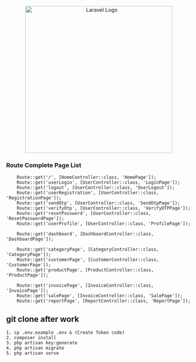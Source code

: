 <p align="center"><a href="https://laravel.com" target="_blank"><img src="https://raw.githubusercontent.com/laravel/art/master/logo-lockup/5%20SVG/2%20CMYK/1%20Full%20Color/laravel-logolockup-cmyk-red.svg" width="400" alt="Laravel Logo"></a></p>


### Route Complete Page List 

```
    Route::get('/', [HomeController::class, 'HomePage']);
    Route::get('userLogin', [UserController::class, 'LoginPage']);
    Route::get('logout', [UserController::class, 'UserLogout']);
    Route::get('userRegistration', [UserController::class, 'RegistrationPage']);
    Route::get('sendOtp', [UserController::class, 'SendOtpPage']);
    Route::get('verifyOtp', [UserController::class, 'VerifyOTPPage']);
    Route::get('resetPassword', [UserController::class, 'ResetPasswordPage']);
    Route::get('userProfile', [UserController::class, 'ProfilePage']);

    Route::get('dashboard', [DashboardController::class, 'DashboardPage']);

    Route::get('categoryPage', [CategoryController::class, 'CategoryPage']);
    Route::get('customerPage', [CustomerController::class, 'CustomerPage']);
    Route::get('productPage', [ProductController::class, 'ProductPage']);

    Route::get('invoicePage', [InvoiceController::class, 'InvoicePage']);
    Route::get('salePage', [InvoiceController::class, 'SalePage']);
    Route::get('reportPage', [ReportController::class, 'ReportPage']);

```
## git clone after work 

```
1. cp .env.example .env & (Create Token code)
2. composer install
3. php artisan key:generate
4. php artisan migrate
5. php artisan serve

```